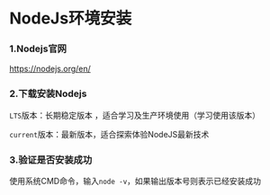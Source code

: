 # NodeJs环境安装

### 1.Nodejs官网

https://nodejs.org/en/



### 2.下载安装Nodejs

`LTS`版本：长期稳定版本 ，适合学习及生产环境使用（学习使用该版本）

`current`版本：最新版本，适合探索体验NodeJS最新技术



### 3.验证是否安装成功

使用系统CMD命令，输入`node -v`，如果输出版本号则表示已经安装成功

